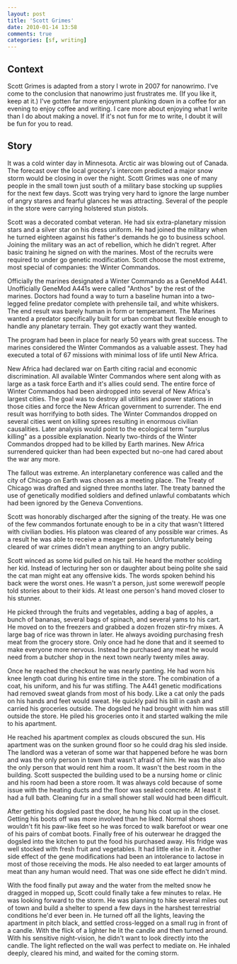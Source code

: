 ```yaml
---
layout: post
title: 'Scott Grimes'
date: 2010-01-14 13:58
comments: true
categories: [sf, writing]
---
```

## Context
Scott Grimes is adapted from a story I wrote in 2007 for nanowrimo. I've come to the conclusion that nanowrimo just frustrates me. (If you like it, keep at it.) I've gotten far more enjoyment plunking down in a coffee for an evening to enjoy coffee and writing. I care more about enjoying what I write than I do about making a novel. If it's not fun for me to write, I doubt it will be fun for you to read. 

## Story
It was a cold winter day in Minnesota. Arctic air was blowing out of Canada. The forecast over the local grocery's intercom predicted a major snow storm would be closing in over the night. Scott Grimes was one of many people in the small town just south of a military base stocking up supplies for the next few days. Scott was trying very hard to ignore the large number of angry stares and fearful glances he was attracting. Several of the people in the store were carrying holstered stun pistols. 

Scott was a decorated combat veteran. He had six extra-planetary mission stars and a silver star on his dress uniform. He had joined the military when he turned eighteen against his father's demands he go to business school. Joining the military was an act of rebellion, which he didn't regret. After basic training he signed on with the marines. Most of the recruits were required to under go genetic modification. Scott choose the most extreme, most special of companies: the Winter Commandos. 

Officially the marines designated a Winter Commando as a GeneMod A441. Unofficially GeneMod A441s were called "Anthos" by the rest of the marines. Doctors had found a way to turn a baseline human into a two-legged feline predator complete with prehensile tail, and white whiskers. The end result was barely human in form or temperament. The Marines wanted a predator specifically built for urban combat but flexible enough to handle any planetary terrain. They got exactly want they wanted. 

The program had been in place for nearly 50 years with great success. The marines considered the Winter Commandos as a valuable assest. They had executed a total of 67 missions with minimal loss of life until New Africa. 

New Africa had declared war on Earth citing racial and economic discrimination. All available Winter Commandos where sent along with as large as a task force Earth and it's allies could send. The entire force of Winter Commandos had been airdropped into several of New Africa's largest cities. The goal was to destroy all utilities and power stations in those cities and force the New African government to surrender. The end result was horrifying to both sides. The Winter Commandos dropped on several cities went on killing sprees resulting in enormous civilian causalities. Later analysis would point to the ecological term "surplus killing" as a possible explanation. Nearly two-thirds of the Winter Commandos dropped had to be killed by Earth marines. New Africa surrendered quicker than had been expected but no-one had cared about the war any more. 

The fallout was extreme. An interplanetary conference was called and the city of Chicago on Earth was chosen as a meeting place. The Treaty of Chicago was drafted and signed three months later. The treaty banned the use of genetically modified soldiers and defined unlawful combatants which had been ignored by the Geneva Conventions.

Scott was honorably discharged after the signing of the treaty. He was one of the few commandos fortunate enough to be in a city that wasn't littered with civilian bodies. His platoon was cleared of any possible war crimes. As a result he was able to receive a meager pension. Unfortunately being cleared of war crimes didn't mean anything to an angry public. 

Scott winced as some kid pulled on his tail. He heard the mother scolding her kid. Instead of lecturing her son or daughter about being polite she said the cat man might eat any offensive kids. The words spoken behind his back were the worst ones. He wasn't a person, just some werewolf people told stories about to their kids. At least one person's hand moved closer to his stunner. 

He picked through the fruits and vegetables, adding a bag of apples, a bunch of bananas, several bags of spinach, and several yams to his cart. He moved on to the freezers and grabbed a dozen frozen stir-fry mixes. A large bag of rice was thrown in later. He always avoiding purchasing fresh meat from the grocery store. Only once had he done that and it seemed to make everyone more nervous. Instead he purchased any meat he would need from a butcher shop in the next town nearly twenty miles away.

Once he reached the checkout he was nearly panting. He had worn his knee length coat during his entire time in the store. The combination of a coat, his uniform, and his fur was stifling. The A441 genetic modifications had removed sweat glands from most of his body. Like a cat only the pads on his hands and feet would sweat. He quickly paid his bill in cash and carried his groceries outside. The dogsled he had brought with him was still outside the store. He piled his groceries onto it and started walking the mile to his apartment.

He reached his apartment complex as clouds obscured the sun. His apartment was on the sunken ground floor so he could drag his sled inside. The landlord was a veteran of some war that happened before he was born and was the only person in town that wasn't afraid of him. He was the also the only person that would rent him a room. It wasn't the best room in the building. Scott suspected the building used to be a nursing home or clinic and his room had been a store room. It was always cold because of some issue with the heating ducts and the floor was sealed concrete. At least it had a full bath. Cleaning fur in a small shower stall would had been difficult. 

After getting his dogsled past the door, he hung his coat up in the closet. Getting his boots off was more involved than he liked. Normal shoes wouldn't fit his paw-like feet so he was forced to walk barefoot or wear one of his pairs of combat boots. Finally free of his outerwear he dragged the dogsled into the kitchen to put the food his purchased away. His fridge was well stocked with fresh fruit and vegetables. It had little else in it. Another side effect of the gene modifications had been an intolerance to lactose in most of those receiving the mods. He also needed to eat larger amounts of meat than any human would need. That was one side effect he didn't mind. 

With the food finally put away and the water from the melted snow he dragged in mopped up, Scott could finally take a few minutes to relax. He was looking forward to the storm. He was planning to hike several miles out of town and build a shelter to spend a few days in the harshest terrestrial conditions he'd ever been in. He turned off all the lights, leaving the apartment in pitch black, and settled cross-legged on a small rug in front of a candle. With the flick of a lighter he lit the candle and then turned around. With his sensitive night-vision, he didn't want to look directly into the candle. The light reflected on the wall was perfect to mediate on. He inhaled deeply, cleared his mind, and waited for the coming storm.
